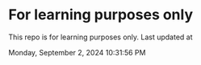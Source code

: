 # For learning purposes only
This repo is for learning purposes only.
Last updated at

Monday, September 2, 2024 10:31:56 PM

